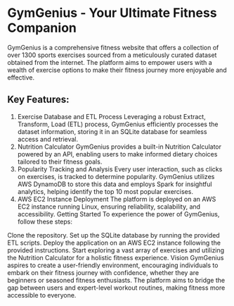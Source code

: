 # GymGenius - Your Ultimate Fitness Companion
GymGenius is a comprehensive fitness website that offers a collection of over 1300 sports exercises sourced from a meticulously curated dataset obtained from the internet. The platform aims to empower users with a wealth of exercise options to make their fitness journey more enjoyable and effective.

## Key Features:
1. Exercise Database and ETL Process
Leveraging a robust Extract, Transform, Load (ETL) process, GymGenius efficiently processes the dataset information, storing it in an SQLite database for seamless access and retrieval.
2. Nutrition Calculator
GymGenius provides a built-in Nutrition Calculator powered by an API, enabling users to make informed dietary choices tailored to their fitness goals.
3. Popularity Tracking and Analysis
Every user interaction, such as clicks on exercises, is tracked to determine popularity. GymGenius utilizes AWS DynamoDB to store this data and employs Spark for insightful analytics, helping identify the top 10 most popular exercises.
4. AWS EC2 Instance Deployment
The platform is deployed on an AWS EC2 instance running Linux, ensuring reliability, scalability, and accessibility.
Getting Started
To experience the power of GymGenius, follow these steps:

Clone the repository.
Set up the SQLite database by running the provided ETL scripts.
Deploy the application on an AWS EC2 instance following the provided instructions.
Start exploring a vast array of exercises and utilizing the Nutrition Calculator for a holistic fitness experience.
Vision
GymGenius aspires to create a user-friendly environment, encouraging individuals to embark on their fitness journey with confidence, whether they are beginners or seasoned fitness enthusiasts. The platform aims to bridge the gap between users and expert-level workout routines, making fitness more accessible to everyone.


